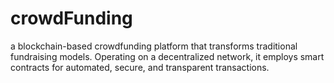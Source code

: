 # crowdFunding
a blockchain-based crowdfunding platform that transforms traditional fundraising models. Operating on a decentralized network, it employs smart contracts for automated, secure, and transparent transactions.
